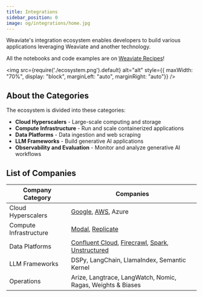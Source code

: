 ```yaml
---
title: Integrations
sidebar_position: 0
image: og/integrations/home.jpg
---
```


Weaviate's integration ecosystem enables developers to build various applications leveraging Weaviate and another technology.

All the notebooks and code examples are on [Weaviate Recipes](https://github.com/weaviate/recipes)!

<img
    src={require('./ecosystem.png').default}
    alt="alt"
    style={{ maxWidth: "70%", display: "block", marginLeft: "auto", marginRight: "auto"}}
/>


## About the Categories
The ecosystem is divided into these categories:

* **Cloud Hyperscalers** - Large-scale computing and storage
* **Compute Infrastructure** - Run and scale containerized applications
* **Data Platforms** - Data ingestion and web scraping 
* **LLM Frameworks** - Build generative AI applications
* **Observability and Evaluation** - Monitor and analyze generative AI workflows



## List of Companies

| Company Category | Companies |
|------------------|-----------|
| Cloud Hyperscalers | [Google](/developers/integrations/cloud-hyperscalers/google), [AWS](/developers/integrations/cloud-hyperscalers/aws), Azure|
| Compute Infrastructure | [Modal](/developers/integrations/compute-infrastructure/modal), [Replicate](/developers/integrations/compute-infrastructure/replicate) |
| Data Platforms |[Confluent Cloud](/developers/integrations/data-platforms/confluent-cloud), [Firecrawl](/developers/integrations/data-platforms/firecrawl), [Spark](/developers/integrations/data-platforms/spark), [Unstructured](/developers/integrations/data-platforms/unstructured) |
| LLM Frameworks | DSPy, LangChain, LlamaIndex, Semantic Kernel |
| Operations | Arize, Langtrace, LangWatch, Nomic, Ragas, Weights & Biases |